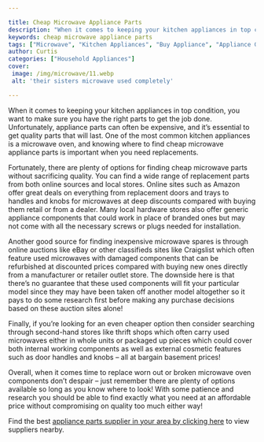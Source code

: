 ```yaml
---

title: Cheap Microwave Appliance Parts
description: "When it comes to keeping your kitchen appliances in top condition, you want to make sure you have the right parts to get the job d...check it out to learn"
keywords: cheap microwave appliance parts
tags: ["Microwave", "Kitchen Appliances", "Buy Appliance", "Appliance Guide", "Appliance Parts"]
author: Curtis
categories: ["Household Appliances"]
cover: 
 image: /img/microwave/11.webp
 alt: 'their sisters microwave used completely'

---
```


When it comes to keeping your kitchen appliances in top condition, you want to make sure you have the right parts to get the job done. Unfortunately, appliance parts can often be expensive, and it’s essential to get quality parts that will last. One of the most common kitchen appliances is a microwave oven, and knowing where to find cheap microwave appliance parts is important when you need replacements.

Fortunately, there are plenty of options for finding cheap microwave parts without sacrificing quality. You can find a wide range of replacement parts from both online sources and local stores. Online sites such as Amazon offer great deals on everything from replacement doors and trays to handles and knobs for microwaves at deep discounts compared with buying them retail or from a dealer. Many local hardware stores also offer generic appliance components that could work in place of branded ones but may not come with all the necessary screws or plugs needed for installation. 

Another good source for finding inexpensive microwave spares is through online auctions like eBay or other classifieds sites like Craigslist which often feature used microwaves with damaged components that can be refurbished at discounted prices compared with buying new ones directly from a manufacturer or retailer outlet store. The downside here is that there’s no guarantee that these used components will fit your particular model since they may have been taken off another model altogether so it pays to do some research first before making any purchase decisions based on these auction sites alone! 

Finally, if you’re looking for an even cheaper option then consider searching through second-hand stores like thrift shops which often carry used microwaves either in whole units or packaged up pieces which could cover both internal working components as well as external cosmetic features such as door handles and knobs – all at bargain basement prices! 

Overall, when it comes time to replace worn out or broken microwave oven components don’t despair – just remember there are plenty of options available so long as you know where to look! With some patience and research you should be able to find exactly what you need at an affordable price without compromising on quality too much either way!

Find the best <a href="/pages/appliance-parts-suppliers/">appliance parts supplier in your area by clicking here</a> to view suppliers nearby.
